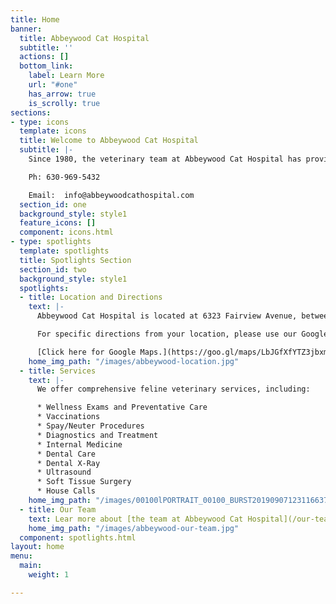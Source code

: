 ```yaml
---
title: Home
banner:
  title: Abbeywood Cat Hospital
  subtitle: ''
  actions: []
  bottom_link:
    label: Learn More
    url: "#one"
    has_arrow: true
    is_scrolly: true
sections:
- type: icons
  template: icons
  title: Welcome to Abbeywood Cat Hospital
  subtitle: |-
    Since 1980, the veterinary team at Abbeywood Cat Hospital has provided your favorite feline with quality, compassionate care in the western suburbs of Chicago.

    Ph: 630-969-5432

    Email:  info@abbeywoodcathospital.com
  section_id: one
  background_style: style1
  feature_icons: []
  component: icons.html
- type: spotlights
  template: spotlights
  title: Spotlights Section
  section_id: two
  background_style: style1
  spotlights:
  - title: Location and Directions
    text: |-
      Abbeywood Cat Hospital is located at 6323 Fairview Avenue, between 63rd Street and 75th Street, where Downers Grove meets Westmont. This central location is within a convenient 10 minute drive of Naperville, Lisle, Downers Grove, Hinsdale, and Oak Brook.

      For specific directions from your location, please use our Google Maps link below or contact our Westmont veterinary clinic at (630)969-5432.

      [Click here for Google Maps.](https://goo.gl/maps/LbJGfXfYTZ3jbxm66 "Abbeywood Cat Clinic Location")
    home_img_path: "/images/abbeywood-location.jpg"
  - title: Services
    text: |-
      We offer comprehensive feline veterinary services, including:

      * Wellness Exams and Preventative Care
      * Vaccinations
      * Spay/Neuter Procedures
      * Diagnostics and Treatment
      * Internal Medicine
      * Dental Care
      * Dental X-Ray
      * Ultrasound
      * Soft Tissue Surgery
      * House Calls
    home_img_path: "/images/00100lPORTRAIT_00100_BURST20190907123116637_COVER.png"
  - title: Our Team
    text: Lear more about [the team at Abbeywood Cat Hospital](/our-team)
    home_img_path: "/images/abbeywood-our-team.jpg"
  component: spotlights.html
layout: home
menu:
  main:
    weight: 1

---
```

